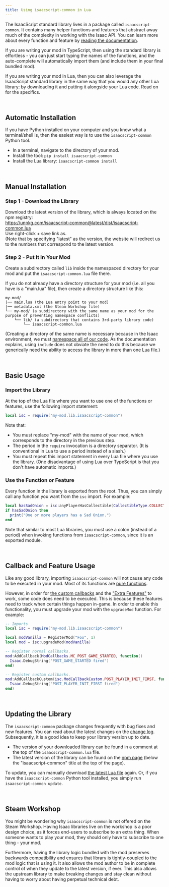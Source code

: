 ```yaml
---
title: Using isaacscript-common in Lua
---
```


<!-- markdownlint-disable MD034 -->

The IsaacScript standard library lives in a package called `isaacscript-common`. It contains many helper functions and features that abstract away much of the complexity in working with the Isaac API. You can learn more about every function and feature by [reading the documentation](/isaacscript-common).

If you are writing your mod in TypeScript, then using the standard library is effortless - you can just start typing the names of the functions, and the auto-complete will automatically import them (and include them in your final bundled mod).

If you are writing your mod in Lua, then you can also leverage the IsaacScript standard library in the same way that you would any other Lua library: by downloading it and putting it alongside your Lua code. Read on for the specifics.

<br />

## Automatic Installation

If you have Python installed on your computer and you know what a terminal/shell is, then the easiest way is to use the `isaacscript-common` Python tool.

- In a terminal, navigate to the directory of your mod.
- Install the tool: `pip install isaacscript-common`
- Install the Lua library: `isaacscript-common install`

<br />

## Manual Installation

### Step 1 - Download the Library

Download the latest version of the library, which is always located on the npm registry: <br />
https://unpkg.com/isaacscript-common@latest/dist/isaacscript-common.lua <br />
Use right-click + save link as.<br />
(Note that by specifying "latest" as the version, the website will redirect us to the numbers that correspond to the latest version.

### Step 2 - Put It In Your Mod

Create a subdirectory called `lib` inside the namespaced directory for your mod and put the `isaacscript-common.lua` file there.

If you do not already have a directory structure for your mod (i.e. all you have is a "main.lua" file), then create a directory structure like this:

```text
my-mod/
|── main.lua (the Lua entry point to your mod)
|── metadata.xml (the Steam Workshop file)
└── my-mod/ (a subdirectory with the same name as your mod for the purpose of preventing namespace conflicts)
    └── lib/ (a subdirectory that contains 3rd-party library code)
        └── isaacscript-common.lua
```

(Creating a directory of the same name is necessary because in the Isaac environment, we must [namespace all of our code](https://wofsauge.github.io/IsaacDocs/rep/tutorials/Using-Additional-Lua-Files.html#the-namespacing-problem-with-require). As the documentation explains, using `include` does not obviate the need to do this because we generically need the ability to access the library in more than one Lua file.)

<br />

## Basic Usage

### Import the Library

At the top of the Lua file where you want to use one of the functions or features, use the following import statement:

```lua
local isc = require("my-mod.lib.isaacscript-common")
```

Note that:

- You must replace "my-mod" with the name of your mod, which corresponds to the directory in the previous step.
- The period in the `require` invocation is a directory separator. (It is conventional in Lua to use a period instead of a slash.)
- You must repeat this import statement in every Lua file where you use the library. (One disadvantage of using Lua over TypeScript is that you don't have automatic imports.)

### Use the Function or Feature

Every function in the library is exported from the root. Thus, you can simply call any function you want from the `isc` import. For example:

```lua
local hasSadOnion = isc:anyPlayerHasCollectible(CollectibleType.COLLECTIBLE_SAD_ONION)
if hasSadOnion then
  print("One or more players has a Sad Onion.")
end
```

Note that similar to most Lua libraries, you must use a colon (instead of a period) when invoking functions from `isaacscript-common`, since it is an exported module.

<br />

## Callback and Feature Usage

Like any good library, importing `isaacscript-common` will not cause any code to be executed in your mod. Most of its functions are [pure functions](https://en.wikipedia.org/wiki/Pure_function).

However, in order for [the custom callbacks](/isaacscript-common/other/enums/ModCallbackCustom) and the ["Extra Features"](/isaacscript-common/features/characterHealthConversion) to work, some code does need to be executed. This is because these features need to track when certain things happen in-game. In order to enable this functionality, you must upgrade your mod with the `upgradeMod` function. For example:

```lua
-- Imports
local isc = require("my-mod.lib.isaacscript-common")

local modVanilla = RegisterMod("Foo", 1)
local mod = isc:upgradeMod(modVanilla)

-- Register normal callbacks.
mod:AddCallback(ModCallbacks.MC_POST_GAME_STARTED, function()
  Isaac.DebugString("POST_GAME_STARTED fired")
end)

-- Register custom callbacks.
mod:AddCallbackCustom(isc.ModCallbackCustom.POST_PLAYER_INIT_FIRST, function()
  Isaac.DebugString("POST_PLAYER_INIT_FIRST fired")
end)
```

<br />

## Updating the Library

The `isaacscript-common` package changes frequently with bug fixes and new features. You can read about the latest changes on the [change log](change-log.md). Subsequently, it is a good idea to keep your library version up to date.

- The version of your downloaded library can be found in a comment at the top of the `isaacscript-common.lua` file.
- The latest version of the library can be found on the [npm page](https://www.npmjs.com/package/isaacscript-common) (below the "isaacscript-common" title at the top of the page).

To update, you can manually download [the latest Lua file](https://unpkg.com/isaacscript-common@latest/dist/isaacscript-common.lua) again. Or, if you have the `isaacscript-common` Python tool installed, you simply run `isaacscript-common update`.

<br />

## Steam Workshop

You might be wondering why `isaacscript-common` is not offered on the Steam Workshop. Having Isaac libraries live on the workshop is a poor design choice, as it forces end-users to subscribe to an extra thing. When someone wants to play your mod, they should only have to subscribe to one thing - your mod.

Furthermore, having the library logic bundled with the mod preserves backwards compatibility and ensures that library is tightly-coupled to the mod logic that is using it. It also allows the mod author to be in complete control of when they update to the latest version, if ever. This also allows the upstream library to make breaking changes and stay clean without having to worry about having perpetual technical debt.
